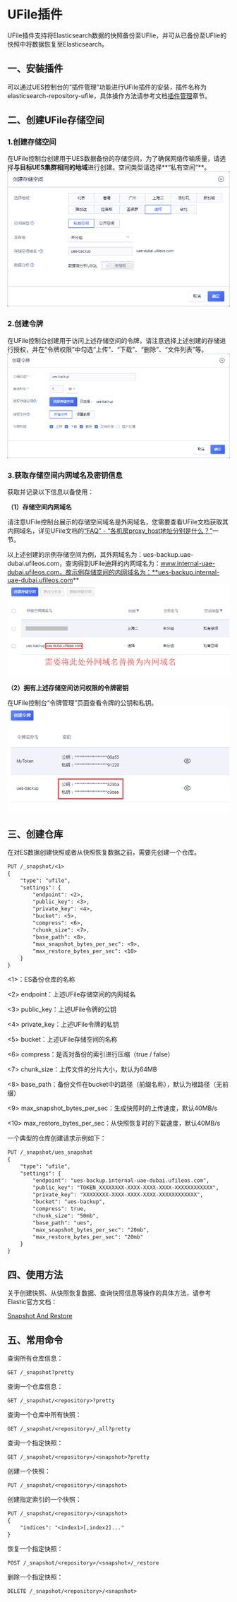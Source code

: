 

# UFile插件

UFile插件支持将Elasticsearch数据的快照备份至UFlie，并可从已备份至UFlie的快照中将数据恢复至Elasticsearch。

## 一、安装插件

可以通过UES控制台的“插件管理”功能进行UFile插件的安装，插件名称为elasticsearch-repository-ufile，具体操作方法请参考文档[插件管理](/analysis/ues/plugins/manage)章节。

## 二、创建UFile存储空间

### 1.创建存储空间

在UFile控制台创建用于UES数据备份的存储空间，为了确保网络传输质量，请选择**与目标UES集群相同的地域**进行创建。空间类型请选择**“私有空间”**。
![](/images/plugins/ufile/01-创建ufile存储空间.png)

### 2.创建令牌

在UFile控制台创建用于访问上述存储空间的令牌，请注意选择上述创建的存储进行授权，并在“令牌权限”中勾选“上传”、“下载”、“删除”、“文件列表”等。
![](/images/plugins/ufile/02-创建ufile令牌.png)

### 3.获取存储空间内网域名及密钥信息

获取并记录以下信息以备使用：

**（1）存储空间内网域名**

请注意UFile控制台展示的存储空间域名是外网域名，您需要查看UFile文档获取其内网域名，详见UFile文档的[“FAQ” -
“各机房proxy\_host地址分别是什么？”](/storage_cdn/ufile/faq)一节。

以上述创建的示例存储空间为例，其外网域名为：ues-backup.uae-dubai.ufileos.com，查询得到UFile迪拜的内网域名为：www.internal-uae-dubai.ufileos.com，故示例存储空间的内网域名为：**ues-backup.internal-uae-dubai.ufileos.com**
![](/images/plugins/ufile/03-获取存储空间域名.png)

**（2）拥有上述存储空间访问权限的令牌密钥**

在UFile控制台“令牌管理”页面查看令牌的公钥和私钥。
![](/images/plugins/ufile/04-获取令牌密钥.png)

## 三、创建仓库

在对ES数据创建快照或者从快照恢复数据之前，需要先创建一个仓库。

    PUT /_snapshot/<1>
    {
        "type": "ufile",
        "settings": {
            "endpoint": <2>,
            "public_key": <3>, 
            "private_key": <4>, 
            "bucket": <5>,
            "compress": <6>,
            "chunk_size": <7>,
            "base_path": <8>,
            "max_snapshot_bytes_per_sec": <9>,
            "max_restore_bytes_per_sec": <10>
        }
    }

\<1\>：ES备份仓库的名称

\<2\> endpoint：上述UFile存储空间的内网域名

\<3\> public\_key：上述UFile令牌的公钥

\<4\> private\_key：上述UFile令牌的私钥

\<5\> bucket：上述UFile存储空间的名称

\<6\> compress：是否对备份的索引进行压缩（true / false）

\<7\> chunk\_size：上传文件的分片大小，默认为64MB

\<8\> base\_path：备份文件在bucket中的路径（前缀名称），默认为根路径（无前缀）

\<9\> max\_snapshot\_bytes\_per\_sec：生成快照时的上传速度，默认40MB/s

\<10\> max\_restore\_bytes\_per\_sec：从快照恢复时的下载速度，默认40MB/s

一个典型的仓库创建请求示例如下：

    PUT /_snapshot/ues_snapshot
    {
        "type": "ufile",
        "settings": {
            "endpoint": "ues-backup.internal-uae-dubai.ufileos.com",
            "public_key": "TOKEN_XXXXXXXX-XXXX-XXXX-XXXX-XXXXXXXXXXXX", 
            "private_key": "XXXXXXXX-XXXX-XXXX-XXXX-XXXXXXXXXXXX", 
            "bucket": "ues-backup",
            "compress": true,
            "chunk_size": "50mb",
            "base_path": "ues",
            "max_snapshot_bytes_per_sec": "20mb",
            "max_restore_bytes_per_sec": "20mb"
        }
    }

## 四、使用方法

关于创建快照、从快照恢复数据、查询快照信息等操作的具体方法，请参考Elastic官方文档：

[Snapshot And
Restore](https://www.elastic.co/guide/en/elasticsearch/reference/current/modules-snapshots.html)

## 五、常用命令

查询所有仓库信息：

    GET /_snapshot?pretty

查询一个仓库信息：

    GET /_snapshot/<repository>?pretty

查询一个仓库中所有快照：

    GET /_snapshot/<repository>/_all?pretty

查询一个指定快照：

    GET /_snapshot/<repository>/<snapshot>?pretty

创建一个快照：

    PUT /_snapshot/<repository>/<snapshot>

创建指定索引的一个快照：

    PUT /_snapshot/<repository>/<snapshot>
    {
        "indices": "<index1>[,index2]..."
    }

恢复一个指定快照：

    POST /_snapshot/<repository>/<snapshot>/_restore

删除一个指定快照：

    DELETE /_snapshot/<repository>/<snapshot>
